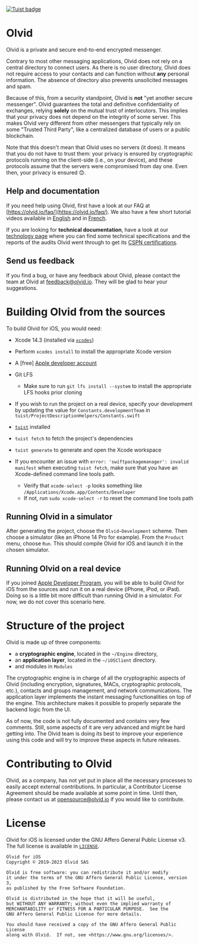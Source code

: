 [![Tuist badge](https://img.shields.io/badge/Powered%20by-Tuist-blue)](https://tuist.io)

# Olvid

Olvid is a private and secure end-to-end encrypted messenger.

Contrary to most other messaging applications, Olvid does not rely on a central directory to connect users. As there is no user directory, Olvid does not require access to your contacts and can function without **any** personal information. The absence of directory also prevents unsolicited messages and spam.

Because of this, from a security standpoint, Olvid is **not** "yet another secure messenger". Olvid guarantees the total and definitive confidentiality of exchanges, relying **solely** on the mutual trust of interlocutors. This implies that your privacy does not depend on the integrity of some server. This makes Olvid very different from other messengers that typically rely on some "Trusted Third Party", like a centralized database of users or a public blockchain.

Note that this doesn't mean that Olvid uses no servers (it does). It means that you do not have to trust them: your privacy is ensured by cryptographic protocols running on the client-side (i.e., on your device), and these protocols assume that the servers were compromised from day one. Even then, your privacy is ensured 😊.

## Help and documentation

If you need help using Olvid, first have a look at our FAQ at [https://olvid.io/faq/](https://olvid.io/faq/). We also have a few short tutorial videos available in [English](https://www.youtube.com/channel/UCO8UuhbgCyVSTRi4QEschqA) and in [French](https://www.youtube.com/channel/UC6aLiDb04Rfh4MoqDpJoLeg).

If you are looking for **technical documentation**, have a look at our [technology page](https://olvid.io/technology/) where you can find some technical specifications and the reports of the audits Olvid went through to get its [CSPN certifications](https://www.ssi.gouv.fr/entreprise/produits-certifies/produits-certifies-cspn/#type_13).

## Send us feedback

If you find a bug, or have any feedback about Olvid, please contact the team at Olvid at [feedback@olvid.io](mailto:feedback@olvid.io). They will be glad to hear your suggestions.

# Building Olvid from the sources

To build Olvid for iOS, you would need:

  - Xcode 14.3 (installed via [`xcodes`](https://github.com/RobotsAndPencils/xcodes))
  - Perform `xcodes install` to install the appropriate Xcode version
  - A [free] [Apple developer account](https://developer.apple.com)
- Git LFS
  - Make sure to run `git lfs install --system` to install the appropriate LFS hooks prior cloning
- If you wish to run the project on a real device, specify your development by updating the value for `Constants.developmentTeam` in `tuist/ProjectDescriptionHelpers/Constants.swift`
- [`tuist`](https://github.com/tuist/tuist) installed
- `tuist fetch` to fetch the project's dependencies
- `tuist generate` to generate and open the Xcode workspace

- If you encounter an issue with `error: 'swiftpackagemanager': invalid manifest` when executing `tuist fetch`, make sure that you have an Xcode-defined command line tools path.
  - Verify that `xcode-select -p` looks something like `/Applications/Xcode.app/Contents/Developer`
  - If not, run `sudo xcode-select -r` to reset the command line tools path

## Running Olvid in a simulator

After generating the project, choose the `Olvid~Development` scheme. Then choose a simulator (like an iPhone 14 Pro for example). From the `Product` menu, choose `Run`. This should compile Olvid for iOS and launch it in the chosen simulator.

## Running Olvid on a real device

If you joined [Apple Developer Program](https://developer.apple.com/programs/), you will be able to build Olvid for iOS from the sources and run it on a real device (iPhone, iPod, or iPad). Doing so is a little bit more difficult than running Olvid in a simulator. For now, we do not cover this scenario here.

# Structure of the project

Olvid is made up of three components:

- a **cryptographic engine**, located in the `~/Engine` directory,
- an **application layer**, located in the `~/iOSClient` directory.
- and modules in `Modules`

The cryptographic engine is in charge of all the cryptographic aspects of Olvid (including encryption, signatures, MACs, cryptographic protocols, etc.), contacts and groups management, and network communications. The application layer implements the instant messaging functionalities on top of the engine. This architecture makes it possible to properly separate the backend logic from the UI.

As of now, the code is not fully documented and contains very few comments. Still, some aspects of it are very advanced and might be hard getting into. The Olvid team is doing its best to improve your experience using this code and will try to improve these aspects in future releases.

# Contributing to Olvid

Olvid, as a company, has not yet put in place all the necessary processes to easily accept external contributions. In particular, a Contributor License Agreement should be made available at some point in time. Until then, please contact us at [opensource@olvid.io](mailto:opensource@olvid.io) if you would like to contribute.

# License

Olvid for iOS is licensed under the GNU Affero General Public License v3. The full license is available in [`LICENSE`](LICENSE).

    Olvid for iOS
    Copyright © 2019-2023 Olvid SAS

    Olvid is free software: you can redistribute it and/or modify
    it under the terms of the GNU Affero General Public License, version 3,
    as published by the Free Software Foundation.

    Olvid is distributed in the hope that it will be useful,
    but WITHOUT ANY WARRANTY; without even the implied warranty of
    MERCHANTABILITY or FITNESS FOR A PARTICULAR PURPOSE.  See the
    GNU Affero General Public License for more details.

    You should have received a copy of the GNU Affero General Public License
    along with Olvid.  If not, see <https://www.gnu.org/licenses/>.

